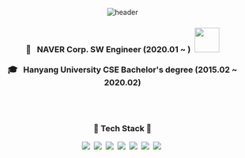 <div align="center">

![header](https://capsule-render.vercel.app/api?type=wave&section=header&color=F5B7B1&fontColor=ffffff&height=300&text=Taehee%20Kang&fontSize=80&animation=fadeIn&fontAlignY=38)

<h3>
  💼 &nbsp NAVER Corp. SW Engineer (2020.01 ~ )&nbsp
  <a href="now.naver.com"><img width="50px" src="https://now.naver.com/img/logo_title_pc2.bfd68850.png"/></a>
  <br/>
  <br/>
  🎓 &nbsp Hanyang University CSE Bachelor's degree (2015.02 ~ 2020.02)
</h3>

<br/>
<br/>

<h3 align="center">🧱 Tech Stack 🧱</h3>
<div>
  <img src="https://img.shields.io/badge/Python-3776AB?style=flat-square&logo=Python&logoColor=white"/></a>&nbsp 
  <img src="https://img.shields.io/badge/DJango-092E20?style=flat-square&logo=Django&logoColor=white"/></a>&nbsp 
  <img src="https://img.shields.io/badge/MySQL-4479a1?style=flat-square&logo=MySQL&logoColor=white"/></a>&nbsp 
  <img src="https://img.shields.io/badge/NGINX-009639?style=flat-square&logo=NGINX&logoColor=white"/></a>&nbsp 
  <img src="https://img.shields.io/badge/Elasticsearch-005571?style=flat-square&logo=Elasticsearch&logoColor=white"/></a>&nbsp
  <img src="https://img.shields.io/badge/JavaScript-f7df1e?style=flat-square&logo=JavaScript&logoColor=white"/></a>&nbsp 
  <img src="https://img.shields.io/badge/Vue.js-4fc08d?style=flat-square&logo=Vue.js&logoColor=white"/></a>&nbsp 
</div>
<br/>
<br/>
<br/>

</div>
